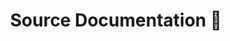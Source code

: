 ---
title: Source Documentation 🔗
layout: redirect
redirect_url: /sourceDocs/
has_children: false
nav_order: 14
parent: Code Development
---